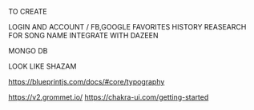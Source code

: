 TO CREATE 

LOGIN AND ACCOUNT / FB,GOOGLE
FAVORITES
HISTORY
REASEARCH FOR SONG NAME
INTEGRATE WITH DAZEEN

MONGO DB

LOOK LIKE SHAZAM



https://blueprintjs.com/docs/#core/typography

https://v2.grommet.io/
https://chakra-ui.com/getting-started